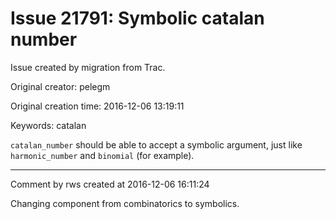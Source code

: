 # Issue 21791: Symbolic catalan number

Issue created by migration from Trac.

Original creator: pelegm

Original creation time: 2016-12-06 13:19:11

Keywords: catalan

`catalan_number` should be able to accept a symbolic argument, just like `harmonic_number` and `binomial` (for example).


---

Comment by rws created at 2016-12-06 16:11:24

Changing component from combinatorics to symbolics.
